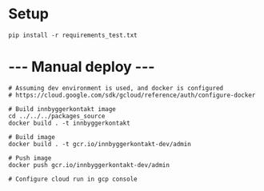 # Setup
`pip install -r requirements_test.txt`

# --- Manual deploy ---
    # Assuming dev environment is used, and docker is configured
    # https://cloud.google.com/sdk/gcloud/reference/auth/configure-docker

    # Build innbyggerkontakt image
    cd ../../../packages_source
    docker build . -t innbyggerkontakt

    # Build image
    docker build . -t gcr.io/innbyggerkontakt-dev/admin

    # Push image
    docker push gcr.io/innbyggerkontakt-dev/admin

    # Configure cloud run in gcp console
